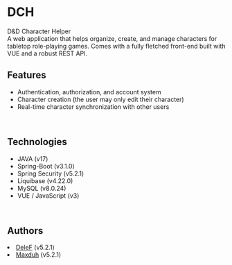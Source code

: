 # DCH
D&D Character Helper
<br> A web application that helps organize, create, and manage characters for tabletop role-playing games. Comes with a fully fletched front-end built with VUE and a robust REST API.
<br> <h2>Features</h2>

<ul dir="auto">
 <li> Authentication, authorization, and account system
   </li>
 <li> Character creation (the user may only edit their character)
   </li>
 <li> Real-time character synchronization with other users
   </li>
 </ul>
<br> <h2>Technologies</h2>
<ul dir="auto">
<li>JAVA (v17)
<li>Spring-Boot (v3.1.0)
   </li>
<li>Spring Security (v5.2.1)
   </li>
<li>Liquibase (v4.22.0)
   </li>
<li>MySQL (v8.0.24)
   </li>
<li>VUE / JavaScript (v3)
   </li>
 </ul>
<br> <h2>Authors</h2>
   </li>
<li><a href="https://github.com/De1eF">DeleF</a> (v5.2.1)
   </li>
   <li><a href="https://github.com/maxduh">Maxduh</a> (v5.2.1)
   </li>
 </ul>
